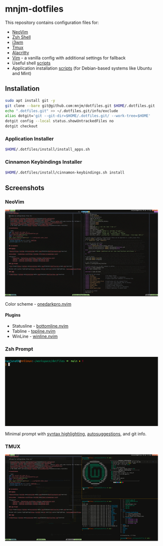 # mnjm-dotfiles

This repository contains configuration files for:

- [NeoVim](https://github.com/mnjm/dotfiles/tree/main/.config/nvim)
- [Zsh Shell](https://github.com/mnjm/dotfiles/tree/main/.config/zsh)
- [i3wm](https://github.com/mnjm/dotfiles/blob/main/.config/i3/config)
- [Tmux](https://github.com/mnjm/dotfiles/blob/main/.config/tmux/tmux.conf)
- [Alacritty](https://github.com/mnjm/dotfiles/tree/main/.config/alacritty)
- [Vim](https://github.com/mnjm/dotfiles/blob/main/.vimrc) - a vanilla config with additional settings for fallback
- Useful shell [scripts](https://github.com/mnjm/dotfiles/tree/main/.local/bin)
- Application installation [scripts](https://github.com/mnjm/dotfiles/tree/main/.dotfiles/install) (for Debian-based systems like Ubuntu and Mint)

## Installation

```bash
sudo apt install git -y
git clone --bare git@github.com:mnjm/dotfiles.git $HOME/.dotfiles.git
echo ".dotfiles.git" >> ~/.dotfiles.git/info/exclude
alias dotgit='git --git-dir=$HOME/.dotfiles.git/ --work-tree=$HOME'
dotgit config --local status.showUntrackedFiles no
dotgit checkout
```

### Application Installer

```bash
$HOME/.dotfiles/install/install_apps.sh
```

### Cinnamon Keybindings Installer

```bash
$HOME/.dotfiles/install/cinnamon-keybindings.sh install
```

## Screenshots

### NeoVim

![NeoVim](https://github.com/mnjm/github-media-repo/blob/main/dotfiles/neovim.png?raw=true)

Color scheme - [onedarkpro.nvim](https://github.com/olimorris/onedarkpro.nvim)

#### Plugins
- Statusline - [bottomline.nvim](https://github.com/mnjm/bottomline.nvim)
- Tabline - [topline.nvim](https://github.com/mnjm/topline.nvim)
- WinLine - [winline.nvim](https://github.com/mnjm/winline.nvim)

### Zsh Prompt

![Zsh Prompt](https://github.com/mnjm/github-media-repo/blob/main/dotfiles/zsh_prompt.png?raw=true)

Minimal prompt with [syntax highlighting](https://github.com/zsh-users/zsh-syntax-highlighting), [autosuggestions](https://github.com/zsh-users/zsh-autosuggestions), and git info.

### TMUX

![TMUX](https://github.com/mnjm/github-media-repo/blob/main/dotfiles/tmux.jpg?raw=true)
